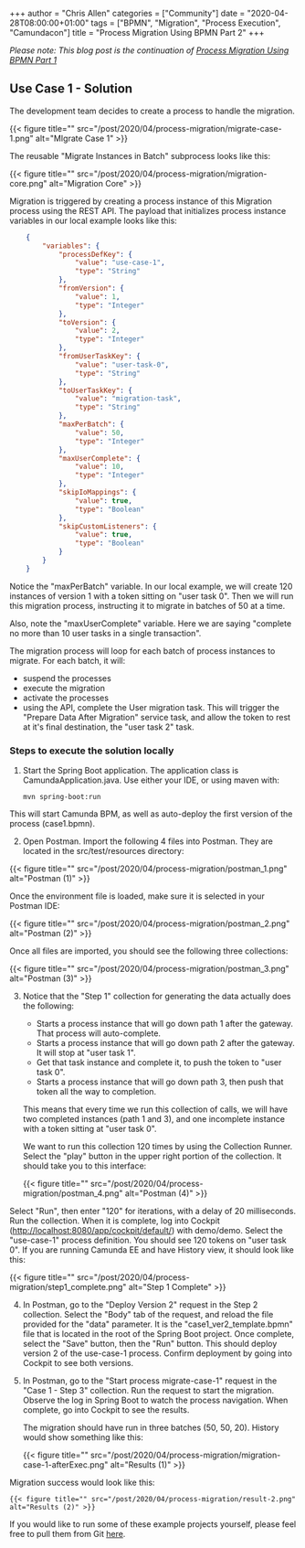 +++
author = "Chris Allen"
categories = ["Community"]
date = "2020-04-28T08:00:00+01:00"
tags = ["BPMN", "Migration", "Process Execution", "Camundacon"]
title = "Process Migration Using BPMN Part 2"
+++

_Please note:  This blog post is the continuation of [Process Migration Using BPMN Part 1](https://blog.camunda.com/post/2020/04/process-migration-using-bpmn-part-1/)_

<!--more-->

## Use Case 1 - Solution

The development team decides to create a process to handle the migration.

{{< figure title="" src="/post/2020/04/process-migration/migrate-case-1.png" alt="MIgrate Case 1" >}}

The reusable "Migrate Instances in Batch" subprocess looks like this:

{{< figure title="" src="/post/2020/04/process-migration/migration-core.png" alt="Migration Core" >}}

Migration is triggered by creating a process instance of this Migration process using the REST API.  The payload that initializes process instance variables in our local example looks like this:
```json
    {
        "variables": {
            "processDefKey": {
                "value": "use-case-1",
                "type": "String"
            },
            "fromVersion": {
                "value": 1,
                "type": "Integer"
            },
            "toVersion": {
                "value": 2,
                "type": "Integer"
            },
            "fromUserTaskKey": {
                "value": "user-task-0",
                "type": "String"
            },
            "toUserTaskKey": {
                "value": "migration-task",
                "type": "String"
            },
            "maxPerBatch": {
                "value": 50,
                "type": "Integer"
            },
            "maxUserComplete": {
                "value": 10,
                "type": "Integer"
            },
            "skipIoMappings": {
                "value": true,
                "type": "Boolean"
            },
            "skipCustomListeners": {
                "value": true,
                "type": "Boolean"
            }
        }
    }
```


Notice the "maxPerBatch" variable.  In our local example, we will create 120 instances of version 1 with a token sitting on "user task 0".  Then we will run this migration process, instructing it to migrate in batches of 50 at a time.

Also, note the "maxUserComplete" variable.  Here we are saying "complete no more than 10 user tasks in a single transaction".

The migration process will loop for each batch of process instances to migrate.  For each batch, it will:

-   suspend the processes
-   execute the migration
-   activate the processes
-   using the API, complete the User migration task.  This will trigger the "Prepare Data After Migration" service task, and allow the token to rest at it's final destination, the "user task 2" task.

### Steps to execute the solution locally

1.  Start the Spring Boot application.  The application class is CamundaApplication.java.  Use either your IDE, or using maven with:

        mvn spring-boot:run

This will start Camunda BPM, as well as auto-deploy the first version of the process (case1.bpmn).

2.  Open Postman.  Import the following 4 files into Postman.  They are located in the src/test/resources directory:

{{< figure title="" src="/post/2020/04/process-migration/postman_1.png" alt="Postman (1)" >}}

Once the environment file is loaded, make sure it is selected in your Postman IDE:

{{< figure title="" src="/post/2020/04/process-migration/postman_2.png" alt="Postman (2)" >}}

Once all files are imported, you should see the following three collections:

{{< figure title="" src="/post/2020/04/process-migration/postman_3.png" alt="Postman (3)" >}}

3.  Notice that the "Step 1" collection for generating the data actually does the following:

    -   Starts a process instance that will go down path 1 after the gateway.  That process will auto-complete.
    -   Starts a process instance that will go down path 2 after the gateway.  It will stop at "user task 1".
    -   Get that task instance and complete it, to push the token to "user task 0".
    -   Starts a process instance that will go down path 3, then push that token all the way to completion.

    This means that every time we run this collection of calls, we will have two completed instances (path 1 and 3), and one incomplete instance with a token sitting at "user task 0".

    We want to run this collection 120 times by using the Collection Runner.  Select the "play" button in the upper right portion of the collection.  It should take you to this interface:

    {{< figure title="" src="/post/2020/04/process-migration/postman_4.png" alt="Postman (4)" >}}

Select "Run", then enter "120" for iterations, with a delay of 20 milliseconds.  Run the collection.  When it is complete, log into Cockpit (<http://localhost:8080/app/cockpit/default/>) with demo/demo.  Select the "use-case-1" process definition.  You should see 120 tokens on "user task 0".  If you are running Camunda EE and have History view, it should look like this:

{{< figure title="" src="/post/2020/04/process-migration/step1_complete.png" alt="Step 1 Complete" >}}

4.  In Postman, go to the "Deploy Version 2" request in the Step 2 collection.  Select the "Body" tab of the request, and reload the file provided for the "data" parameter.  It is the "case1_ver2_template.bpmn" file that is located in the root of the Spring Boot project.  Once complete, select the "Save" button, then the "Run" button.  This should deploy version 2 of the use-case-1 process.  Confirm deployment by going into Cockpit to see both versions.

5.  In Postman, go to the "Start process migrate-case-1" request in the "Case 1 - Step 3" collection.  Run the request to start the migration.  Observe the log in Spring Boot to watch the process navigation.  When complete, go into Cockpit to see the results.

    The migration should have run in three batches (50, 50, 20).  History would show something like this:

    {{< figure title="" src="/post/2020/04/process-migration/migration-case-1-afterExec.png" alt="Results (1)" >}}

Migration success would look like this:

    {{< figure title="" src="/post/2020/04/process-migration/result-2.png" alt="Results (2)" >}}

If you would like to run some of these example projects yourself, please feel free to pull them from Git [here](https://github.com/camunda-consulting/migration-examples).
